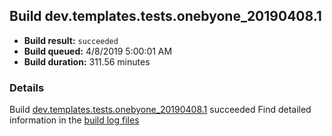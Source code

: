 ## Build dev.templates.tests.onebyone_20190408.1
- **Build result:** `succeeded`
- **Build queued:** 4/8/2019 5:00:01 AM
- **Build duration:** 311.56 minutes
### Details
Build [dev.templates.tests.onebyone_20190408.1](https://winappstudio.visualstudio.com/web/build.aspx?pcguid=a4ef43be-68ce-4195-a619-079b4d9834c2&builduri=vstfs%3a%2f%2f%2fBuild%2fBuild%2f27512) succeeded
Find detailed information in the [build log files](https://uwpctdiags.blob.core.windows.net/buildlogs/dev.templates.tests.onebyone_20190408.1_logs.zip)
